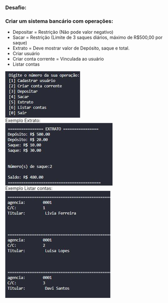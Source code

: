 
### Desafio:
<h3>Criar um sistema bancário com operações: </h3>

- Depositar = Restrição (Não pode valor negativo)
- Sacar = Restrição (Limite de 3 saques diários, máximo de R$500,00 por saque)
- Extrato = Deve mostrar valor de Depósito, saque e total.
- Criar usuário
- Criar conta corrente = Vinculada ao usuário
- Listar contas

<img align="center" src="https://raw.githubusercontent.com/LiviaTi/banking-system/master/img/img1.JPG">
<br/>
Exemplo Extrato:
<br/>
<img align="center" src="https://raw.githubusercontent.com/LiviaTi/banking-system/master/img/img2.JPG">
<br/>
Exemplo Listar contas:
<br/>
<img align="center" src="https://raw.githubusercontent.com/LiviaTi/banking-system/master/img/img3.JPG">

